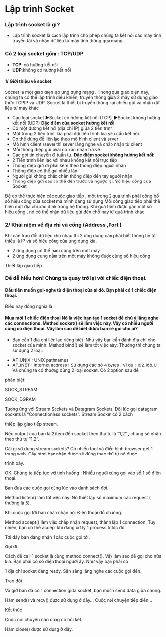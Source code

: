 # Lập trình Socket

### Lập trình socket là gì ?
- Lập trình socket là cách lập trình cho phép chúng ta kết nối các máy tính truyền tải và nhận dữ liệu từ máy tính thông qua mạng .
### Có 2 loại socket gồm : TCP/UDP
- **TCP**: có hướng kết nối
- **UDP**:không có hướng kết nối
#### 1/ Giới thiệu về socket
Socket là một giao diện lập ứng dụng mạng . Thông qua giao diện này, chúng ta có thể lập trình điều khiển, truyền thông giữa 2 máy sử dụng giao thức TCPIP và UDP.
Socket là thiết bị truyền thông hai chiều gửi và nhận dữ liệu từ máy khác
+ Các loại socket
►Socket có hướng kết nối (TCP):
►Socket không hướng kết nối (UDP)
**Đặc điểm của socket hướng kết nối**
+ Có một đường kết nối (địa chỉ IP) giữa 2 tiến trình
+ Một trong 2 tiến trình kia phải đợi tiến trình kia yêu cầu kết nối.
+ Có thể dùng để liên lạc theo mô hình client và sever
+ Mô hình client /sever thì sever lắng nghe và chấp nhận từ client
+ Mỗi thông điệp gửi phải có xác nhận trả về
+ Các gói tin chuyển đi tuần tự.
**Đặc điểm socket không hướng kết nối:**
+ 2 Tiến trình liên lạc với nhau không kết nối trực tiếp
+ Thông điệp gửi đi phải kèm theo thông điệp người nhận
+ Thông điệp có thể gửi nhiều lần 
+ Người gửi không chắc chắn thông điệp đến tay người nhận.
+ Thông điệp gửi sau có thể đến trước và ngược lại.
Số hiệu cổng của Socket

Để có thể thực hiện các cuộc giao tiếp , một trong 2 quá trình phải công bố số hiệu cổng của socket mà mình đang sử dụng
Mỗi công giao tiếp phải thể hiện một địa chỉ xác định trong hệ thống.
Khi quá trình được gán một số hiệu cổng , nó có thể nhận dữ liệu gửi đến chỗ này từ quá trình khác
### 2/ Khái niệm về địa chỉ và cổng (Address ,Port )
Khi cần trao đổi dữ liệu cho nhau thì 2 ứng dụng cần phải biết thông tin tối thiểu là IP và sô hiểu cổng của ứng dụng kia.
+ 2 ứng dụng có thể nằm cùng trên một máy
+ 2 ứng dụng cùng nằm trên một máy không được cùng số hiệu cổng

Thiết lập giao tiếp

<h3>Để dễ hiểu hơn! Chúng ta quay trở lại với chiếc điện thoại.</h3>

#### Đầu tiên muốn gọi-nghe từ điện thoại của ai đó. Bạn phải có 1 chiếc điện thoại.
Điều này đồng nghĩa là :

#### Mua mới 1 chiếc điện thoại Nó là việc bạn tạo 1 socket để chú ý lắng nghe các connections. Method socket() sẽ làm việc này. Vậy có nhiều người cùng có điện thoại. Vậy làm sao để biết được bạn sẽ gọi cho ai?
+ Bạn cần 1 địa chỉ liên lạc riêng biệt .Như vậy bạn cần đánh địa chỉ cho socket của mình. Method bind() sẽ làm tốt việc này. Thường thì chúng ta sử dụng 2 loại:

- AF_UNIX : UNIX pathnames
- AF_INET : Internet address : Sử dụng các số 4 bytes . Ví dụ : 192.168.1.1 Và chúng ta có thường dùng 2 loại socket. Có 2 option sau để 

phân biệt:

SOCK_STREAM

SOCK_DGRAM

Tương ứng với Stream Sockets và Datagram Sockets. Đôi lúc gọi datagram sockets là “Connectionless sockets”. Stream Socket có 2 cách 

thiếp lập giao tiếp stream.

Nếu output của bạn là 2 item đến socket theo thứ tự là “1,2” , chúng sẽ nhận theo thứ tự “1,2”. 

Cái gì sử dụng stream sockets? Có nhiều tool và điển hình browser get 1 trang web. Cây html bạn nhận được sẽ đúng theo thứ tự nó được 

trình bày. 

OK. Chúng ta tiếp tục với tình huống : Nhiều người cùng gọi vào số 1 số điện thoại.

Bạn đưa các cuộc gọi cùng lúc vào danh sách đợi.

Method listen() làm tốt việc này. Nó thiết lập số maximum các request ( thường là 5).

Khi cuộc gọi tới bạn chấp nhận nó. Điện thoại đổ chuông.

Method accept() làm việc chấp nhận request, thành lập 1 connection. Tuy nhiên, bạn có thể accept khi đang xử lý 1 process trước đó. 

Tới đây bạn đang nhận 1 các cuộc gọi tới.

Gọi đi

Cách để call 1 socket là dùng method connect(). Vậy làm sao để gọi cho nửa kia. Bạn phải có số điện thoại người ấy. Như vậy bạn phải có 

1 địa chỉ socket đang ready. Sẵn sàng lắng nghe các cuộc gọi đến.

Trao đổi

Và giờ bạn đã có 1 connection giữa socket, bạn muốn send data giữa chúng. 

Hàm send() và recv() được sử dụng ở đây… Cuộc nói chuyện tiếp diễn…

Kết thúc

Cuộc nói chuyện nào cũng có hồi kết.

Hàm close() được sử dụng ở đây.
